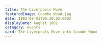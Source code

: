 ```yaml
---
title: The Liverpools Move
featuredImage: Coombe_Wood.jpg
date: 1802-08-01T05:20:02.000Z
displayDate: August 1802
category: events
card: The Liverpools Move into Coombe Wood
---
```

